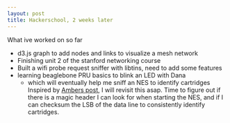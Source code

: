 ```yaml
---
layout: post
title: Hackerschool, 2 weeks later
---
```


What ive worked on so far

  * d3.js graph to add nodes and links to visualize a mesh network
  * Finishing unit 2 of the stanford networking course
  * Built a wifi probe request sniffer with libtins, need to add some features
  * learning beaglebone PRU basics to blink an LED with Dana
    * which will eventually help me sniff an NES to identify cartridges
    Inspired by [Ambers post](http://subsymbol.org/journal/hacker-school-monday-august-4th-2014.html), I will revisit this asap. Time to figure out if there is a magic header I can look for when starting the NES, and if I can checksum the LSB of the data line to consistently identify cartridges.
